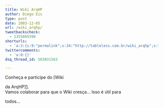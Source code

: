 ```yaml
---
title: Wiki ArqHP
author: Diego Eis
type: post
date: 2003-12-05
url: /wiki_arqhp/
tweetbackscheck:
  - 1355885590
shorturls:
  - 'a:3:{s:9:"permalink";s:34:"http://tableless.com.br/wiki_arqhp";s:7:"tinyurl";s:26:"http://tinyurl.com/3pjmpon";s:4:"isgd";s:19:"http://is.gd/q0vPOb";}'
twittercomments:
  - 'a:0:{}'
dsq_thread_id: 503031583

---
```

Conheça e participe do [Wiki
  
da ArqHP][1].   
Vamos colaborar para que o Wiki cresça&#8230; Isso é útil para
  
todos&#8230;

 [1]: http://elcio.locaweb.com.br/ws/wiki.asp